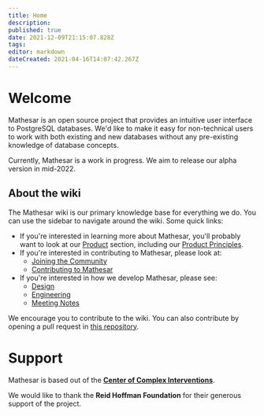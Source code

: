 ```yaml
---
title: Home
description: 
published: true
date: 2021-12-09T21:15:07.828Z
tags: 
editor: markdown
dateCreated: 2021-04-16T14:07:42.267Z
---
```


# Welcome

Mathesar is an open source project that provides an intuitive user interface to PostgreSQL databases. We'd like to make it easy for non-technical users to work with both existing and new databases without any pre-existing knowledge of database concepts.

Currently, Mathesar is a work in progress. We aim to release our alpha version in mid-2022.

## About the wiki
The Mathesar wiki is our primary knowledge base for everything we do. You can use the sidebar to navigate around the wiki. Some quick links:

- If you're interested in learning more about Mathesar, you'll probably want to look at our [Product](/product) section, including our [Product Principles](/product/principles).
- If you're interested in contributing to Mathesar, please look at:
  - [Joining the Community](/community)
  - [Contributing to Mathesar](/community/contributing)
- If you're interested in how we develop Mathesar, please see:
  - [Design](/design)
  - [Engineering](/engineering)
  - [Meeting Notes](/meeting-notes)
  
We encourage you to contribute to the wiki. You can also contribute by opening a pull request in [this repository](https://github.com/centerofci/mathesar-wiki/).

# Support
Mathesar is based out of the **[Center of Complex Interventions](https://www.centerofci.org/)**.

We would like to thank the **Reid Hoffman Foundation** for their generous support of the project.